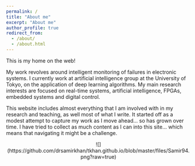 ```yaml
---
permalink: /
title: "About me"
excerpt: "About me"
author_profile: true
redirect_from: 
  - /about/
  - /about.html
---
```


This is my home on the web!

My work revolves around intelligent monitoring of failures in electronic systems. I currently work at artificial intelligence group at the University of Tokyo, on the application of deep learning algorithms. My main research interests are focused on real-time systems, artificial intelligence, FPGAs, embedded systems and digital control.

This website includes almost everything that I am involved with in my research and teaching, as well most of what I write. It started off as a modest attempt to capture my work as I move ahead... so has grown over time. I have tried to collect as much content as I can into this site... which means that navigating it might be a challenge.

<p align="center">
![](https://github.com/drsamirkhan/tkhan.github.io/blob/master/files/Samir94.png?raw=true)
</p>
